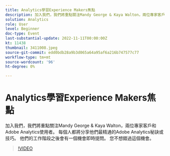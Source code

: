 ```yaml
---
title: Analytics學習Experience Makers焦點
description: 加入我們，我們將重點關注Mandy George & Kaya Walton，兩位專家客戶和Adobe Analytics使用者。 每個人都將分享他們最精通的Adobe Analytics秘訣或技巧。 他們的工作階段之後會有一個機會即時提問。 您不想錯過這個機會。
solution: Analytics
role: User
level: Beginner
doc-type: Event
last-substantial-update: 2022-11-11T00:00:00Z
kt: 11438
thumbnail: 3411008.jpeg
source-git-commit: edd0bdb28a9b3d065a64a95af6a216b747577c77
workflow-type: tm+mt
source-wordcount: '96'
ht-degree: 0%

---
```


# Analytics學習Experience Makers焦點

加入我們，我們將重點關注Mandy George &amp; Kaya Walton，兩位專家客戶和Adobe Analytics使用者。 每個人都將分享他們最精通的Adobe Analytics秘訣或技巧。 他們的工作階段之後會有一個機會即時提問。 您不想錯過這個機會。

>[!VIDEO](https://video.tv.adobe.com/v/3411008/?quality=12&learn=on)
